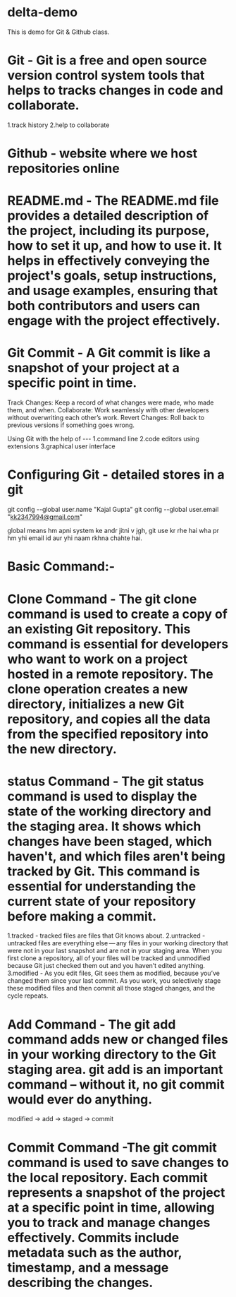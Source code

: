 # delta-demo
This is demo for Git &amp; Github class.
# Git - Git is a free and open source version control system tools that helps to tracks changes in code and collaborate.
1.track history
2.help to collaborate

# Github - website where we host repositories online

# README.md - The README.md file provides a detailed description of the project, including its purpose, how to set it up, and how to use it. It helps in effectively conveying the project's goals, setup instructions, and usage examples, ensuring that both contributors and users can engage with the project effectively.

# Git Commit - A Git commit is like a snapshot of your project at a specific point in time.
 Track Changes: Keep a record of what changes were made, who made them, and when.
 Collaborate: Work seamlessly with other developers without overwriting each other’s work.
 Revert Changes: Roll back to previous versions if something goes wrong.

Using Git with the help of ---
1.command line
2.code editors using extensions
3.graphical user interface

# Configuring Git - detailed stores in a git
git config --global user.name "Kajal Gupta"
git config --global user.email "kk2347994@gmail.com"

global means hm apni system ke andr jitni v jgh, git use kr rhe hai wha pr hm yhi email id aur yhi naam rkhna chahte hai.

# Basic Command:-

# Clone Command - The git clone command is used to create a copy of an existing Git repository. This command is essential for developers who want to work on a project hosted in a remote repository. The clone operation creates a new directory, initializes a new Git repository, and copies all the data from the specified repository into the new directory.

# status Command - The git status command is used to display the state of the working directory and the staging area. It shows which changes have been staged, which haven't, and which files aren't being tracked by Git. This command is essential for understanding the current state of your repository before making a commit.

1.tracked - tracked files are files that Git knows about.
2.untracked - untracked files are everything else — any files in your working directory that were not in your last snapshot and are not in your staging area. When you first clone a repository, all of your files will be tracked and unmodified because Git just checked them out and you haven’t edited anything.
3.modified - As you edit files, Git sees them as modified, because you’ve changed them since your last commit. As you work, you selectively stage these modified files and then commit all those staged changes, and the cycle repeats.

# Add Command - The git add command adds new or changed files in your working directory to the Git staging area. git add is an important command – without it, no git commit would ever do anything. 

modified -> add -> staged -> commit

# Commit Command -The git commit command is used to save changes to the local repository. Each commit represents a snapshot of the project at a specific point in time, allowing you to track and manage changes effectively. Commits include metadata such as the author, timestamp, and a message describing the changes.
